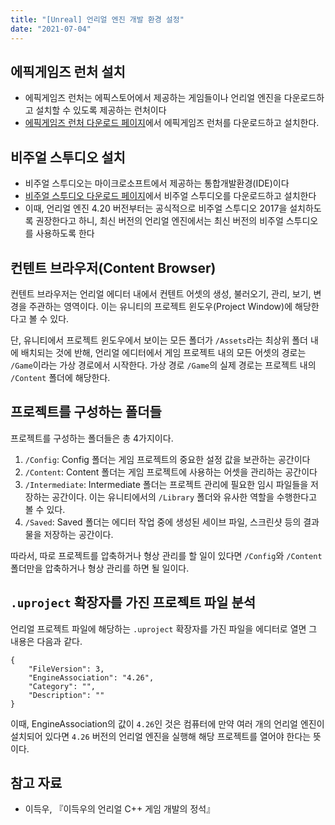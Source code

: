 ```yaml
---
title: "[Unreal] 언리얼 엔진 개발 환경 설정"
date: "2021-07-04"
---
```


[언리얼 엔진의 공식 홈페이지]: https://www.unrealengine.com/
[에픽게임즈 런처 다운로드 페이지]: https://www.unrealengine.com/en-US/download
[비주얼 스투디오 다운로드 페이지]: https://visualstudio.microsoft.com/downloads/

## 에픽게임즈 런처 설치

- 에픽게임즈 런처는 에픽스토어에서 제공하는 게임들이나 언리얼 엔진을 다운로드하고 설치할 수 있도록 제공하는 런처이다
- [에픽게임즈 런처 다운로드 페이지]에서 에픽게임즈 런처를 다운로드하고 설치한다.

## 비주얼 스투디오 설치

- 비주얼 스투디오는 마이크로소프트에서 제공하는 통합개발환경(IDE)이다
- [비주얼 스투디오 다운로드 페이지]에서 비주얼 스투디오를 다운로드하고 설치한다
- 이때, 언리얼 엔진 4.20 버전부터는 공식적으로 비주얼 스투디오 2017을 설치하도록 권장한다고 하니, 최신 버전의 언리얼 엔진에서는 최신 버전의 비주얼 스투디오를 사용하도록 한다

## 컨텐트 브라우저(Content Browser)

컨텐트 브라우저는 언리얼 에디터 내에서 컨텐트 어셋의 생성, 불러오기, 관리, 보기, 변경을 주관하는 영역이다. 이는 유니티의 프로젝트 윈도우(Project Window)에 해당한다고 볼 수 있다.

단, 유니티에서 프로젝트 윈도우에서 보이는 모든 폴더가 `/Assets`라는 최상위 폴더 내에 배치되는 것에 반해, 언리얼 에디터에서 게임 프로젝트 내의 모든 어셋의 경로는 `/Game`이라는 가상 경로에서 시작한다. 가상 경로 `/Game`의 실제 경로는 프로젝트 내의 `/Content` 폴더에 해당한다.

## 프로젝트를 구성하는 폴더들

프로젝트를 구성하는 폴더들은 총 4가지이다.

1. `/Config`: Config 폴더는 게임 프로젝트의 중요한 설정 값을 보관하는 공간이다
2. `/Content`: Content 폴더는 게임 프로젝트에 사용하는 어셋을 관리하는 공간이다
3. `/Intermediate`: Intermediate 폴더는 프로젝트 관리에 필요한 임시 파일들을 저장하는 공간이다. 이는 유니티에서의 `/Library` 폴더와 유사한 역할을 수행한다고 볼 수 있다.
4. `/Saved`: Saved 폴더는 에디터 작업 중에 생성된 세이브 파일, 스크린샷 등의 결과물을 저장하는 공간이다.

따라서, 따로 프로젝트를 압축하거나 형상 관리를 할 일이 있다면 `/Config`와 `/Content` 폴더만을 압축하거나 형상 관리를 하면 될 일이다.

## `.uproject` 확장자를 가진 프로젝트 파일 분석

언리얼 프로젝트 파일에 해당하는 `.uproject` 확장자를 가진 파일을 에디터로 열면 그 내용은 다음과 같다.

```
{
	"FileVersion": 3,
	"EngineAssociation": "4.26",
	"Category": "",
	"Description": ""
}
```

이때, EngineAssociation의 값이 `4.26`인 것은 컴퓨터에 만약 여러 개의 언리얼 엔진이 설치되어 있다면 `4.26` 버전의 언리얼 엔진을 실행해 해당 프로젝트를 열어야 한다는 뜻이다.

## 참고 자료

- 이득우, 『이득우의 언리얼 C++ 게임 개발의 정석』
